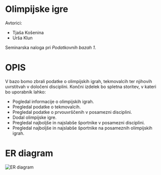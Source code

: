 # Olimpijske igre

Avtorici:
* Tjaša Košenina
* Urša Klun

Seminarska naloga pri *Podatkovnih bazah 1*.

# OPIS
V bazo bomo zbrali podatke o olimpijskih igrah, tekmovalcih ter njihovih uvrstitvah v določeni disciplini. Končni izdelek bo spletna storitev, v kateri bo uporabnik lahko:
* Pogledal informacije o olimpijskih igrah.
* Pregledal podatke o tekmovalcih.
* Pregledal podatke o prvouvrščenih v posamezni disciplini.
* Dodal olimpijske igre.
* Pregledal najboljše in najslabše športnike v posamezni disciplini.
* Pregledal najboljše in najslabše športnike na posameznih olimpijskih igrah.

# ER diagram

![ER diagram](ERdiagram.png)